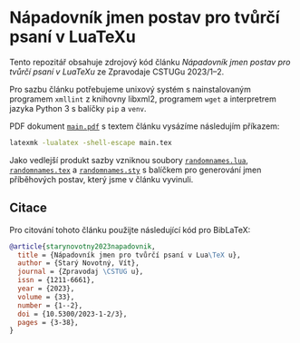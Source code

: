 # Nápadovník jmen postav pro tvůrčí psaní v LuaTeXu

Tento repozitář obsahuje zdrojový kód článku *Nápadovník jmen postav pro
tvůrčí psaní v LuaTeXu* ze Zpravodaje CSTUGu 2023/1–2.

Pro sazbu článku potřebujeme unixový systém s nainstalovaným programem
`xmllint` z knihovny libxml2, programem `wget` a interpretrem jazyka
Python 3 s balíčky `pip` a `venv`.

PDF dokument [`main.pdf`][1] s textem článku vysázíme následujím příkazem:

``` bash
latexmk -lualatex -shell-escape main.tex
```

Jako vedlejší produkt sazby vzniknou soubory [`randomnames.lua`][2],
[`randomnames.tex`][3] a [`randomnames.sty`][4] s balíčkem pro generování
jmen příběhových postav, který jsme v článku vyvinuli.

 [1]: https://github.com/Witiko/character-name-generator-for-creative-writing-in-luatex/releases/download/latest/main.pdf
 [2]: https://github.com/Witiko/character-name-generator-for-creative-writing-in-luatex/releases/download/latest/randomnames.lua
 [3]: https://github.com/Witiko/character-name-generator-for-creative-writing-in-luatex/releases/download/latest/randomnames.tex
 [4]: https://github.com/Witiko/character-name-generator-for-creative-writing-in-luatex/releases/download/latest/randomnames.sty

## Citace

Pro citování tohoto článku použijte následující kód pro BibLaTeX:

``` bib
@article{starynovotny2023napadovnik,
  title = {Nápadovník jmen pro tvůrčí psaní v Lua\TeX u},
  author = {Starý Novotný, Vít},
  journal = {Zpravodaj \CSTUG u},
  issn = {1211-6661},
  year = {2023},
  volume = {33},
  number = {1--2},
  doi = {10.5300/2023-1-2/3},
  pages = {3-38},
}
```
